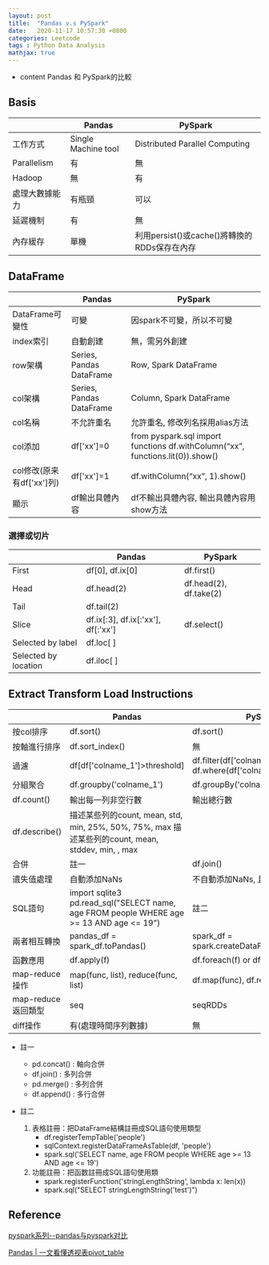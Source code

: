 ```yaml
---
layout: post
title:  "Pandas v.s PySpark"
date:   2020-11-17 10:57:30 +0800
categories: Leetcode
tags : Python Data Analysis
mathjax: true
---
```

* content 
Pandas 和 PySpark的比較





## Basis

|                          | Pandas                   | PySpark                                                                        |
| ------------------------ | ------------------------ | ------------------------------------------------------------------------------ |
| 工作方式                 | Single Machine tool      | Distributed Parallel Computing                                                 |
| Parallelism              | 有                       | 無                                                                             |
| Hadoop                   | 無                       | 有                                                                             |
| 處理大數據能力           | 有瓶頸                   | 可以                                                                           |
| 延遲機制                 | 有                       | 無                                                                             |
| 內存緩存                 | 單機                     | 利用persist()或cache()將轉換的RDDs保存在內存                                   |

## DataFrame

|                          | Pandas                   | PySpark                                                                        |
| ------------------------ | ------------------------ | ------------------------------------------------------------------------------ |
| DataFrame可變性          | 可變                     | 因spark不可變，所以不可變                                                      |
| index索引                | 自動創建                 | 無，需另外創建                                                                 |
| row架構                   | Series, Pandas DataFrame | Row, Spark DataFrame                                                           |
| col架構                   | Series, Pandas DataFrame | Column, Spark DataFrame                                                        |
| col名稱                   | 不允許重名               | 允許重名, 修改列名採用alias方法                                                |
| col添加                   | df['xx']=0               | from pyspark.sql import functions df.withColumn(“xx”, functions.lit(0)).show() |
| col修改(原来有df['xx']列) | df['xx']=1               | df.withColumn(“xx”, 1).show()|
| 顯示 |df輸出具體內容|df不輸出具體內容, 輸出具體內容用show方法|

### 選擇或切片 

||Pandas|PySpark|
|---|---|---|
|First|df[0], df.ix[0]|df.first()|
|Head|df.head(2)|df.head(2), df.take(2)|
|Tail|df.tail(2)||
|Slice|df.ix[:3], df.ix[:'xx'], df[:'xx']|df.select()|
|Selected by label|df.loc[ ]||
|Selected by location|df.iloc[ ]||

## Extract Transform Load Instructions

|  |Pandas| PySpark |
| -------------- | ----------------------------------------------------------------- | ------------------------------------------------------------------------ |
| 按col排序 | df.sort()| df.sort()|
| 按軸進行排序 | df.sort_index()| 無|
| 過濾| df[df['colname_1']>threshold]| df.filter(df['colname_1']>threshold) df.where(df['colname_1']>threshold) |
| 分組聚合| df.groupby('colname_1')| df.groupBy('colname_1')|
| df.count()| 輸出每一列非空行數 | 輸出總行數|
| df.describe()  | 描述某些列的count, mean, std, min, 25%, 50%, 75%, max 描述某些列的count, mean, stddev, min, , max|
| 合併|註一|df.join()|
| 遺失值處理|自動添加NaNs|不自動添加NaNs, 且不拋出錯誤|
| SQL語句|import sqlite3 pd.read_sql("SELECT name, age FROM people WHERE age >= 13 AND age <= 19")| 註二 |
| 兩者相互轉換   |pandas_df = spark_df.toPandas()|spark_df = spark.createDataFrame(pandas_df)|
| 函數應用 | df.apply(f)|df.foreach(f) or df.foreachPartition(f)|
| map-reduce操作 |map(func, list), reduce(func, list)|df.map(func), df.reduce(func)|
|map-reduce返回類型|seq|seqRDDs|
| diff操作| 有(處理時間序列數據)| 無|

* 註一
    * pd.concat() : 軸向合併 
    * df.join() : 多列合併 
    * pd.merge() : 多列合併  
    * df.append() : 多行合併

* 註二
    1. 表格註冊：把DataFrame結構註冊成SQL語句使用類型
        * df.registerTempTable('people') 
        * sqlContext.registerDataFrameAsTable(df, 'people')
        * spark.sql('SELECT name, age FROM people WHERE age >= 13 AND age <= 19')
    2. 功能註冊：把函数註冊成SQL語句使用類 
        * spark.registerFunction('stringLengthString', lambda x: len(x))
        * spark.sql("SELECT stringLengthString('test')")

## Reference

[pyspark系列--pandas与pyspark对比](https://zhuanlan.zhihu.com/p/34901585)

[Pandas | 一文看懂透视表pivot_table](https://zhuanlan.zhihu.com/p/31952948)